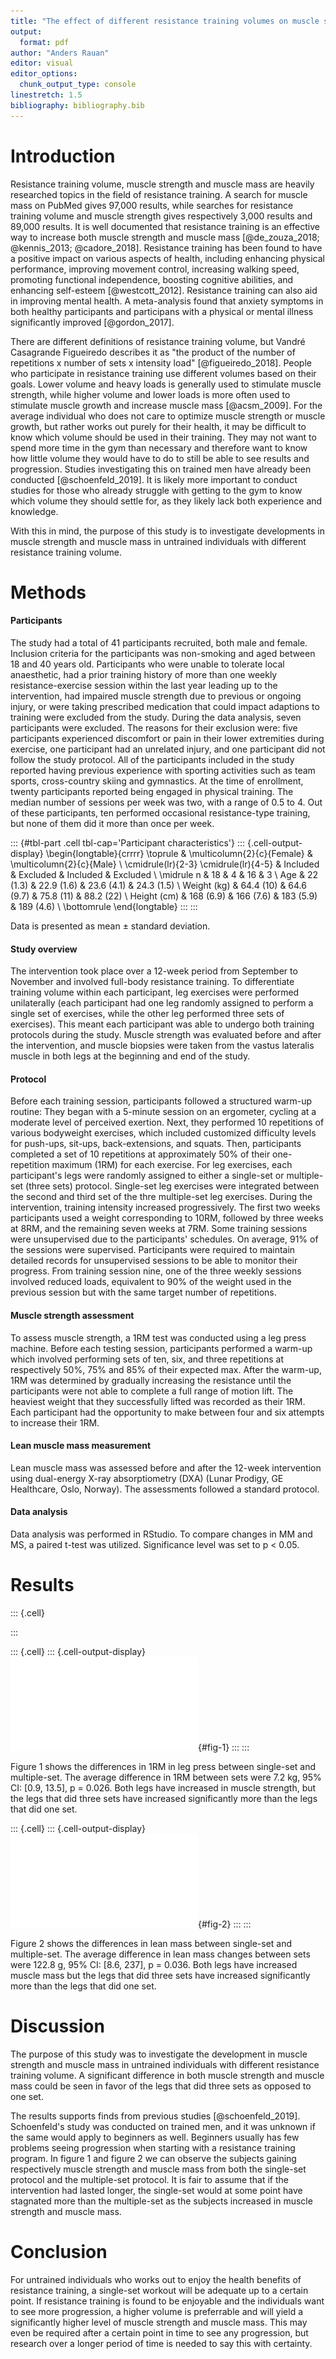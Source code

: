 ```yaml
---
title: "The effect of different resistance training volumes on muscle strength and muscle mass in untrained individuals"
output: 
  format: pdf
author: "Anders Rauan"
editor: visual
editor_options: 
  chunk_output_type: console
linestretch: 1.5
bibliography: bibliography.bib
---
```






# Introduction

Resistance training volume, muscle strength and muscle mass are heavily researched topics in the field of resistance training. A search for muscle mass on PubMed gives 97,000 results, while searches for resistance training volume and muscle strength gives respectively 3,000 results and 89,000 results. It is well documented that resistance training is an effective way to increase both muscle strength and muscle mass [@de_zouza_2018; @kennis_2013; @cadore_2018]. Resistance training has been found to have a positive impact on various aspects of health, including enhancing physical performance, improving movement control, increasing walking speed, promoting functional independence, boosting cognitive abilities, and enhancing self-esteem [@westcott_2012]. Resistance training can also aid in improving mental health. A meta-analysis found that anxiety symptoms in both healthy participants and participans with a physical or mental illness significantly improved [@gordon_2017].

There are different definitions of resistance training volume, but Vandré Casagrande Figueiredo describes it as "the product of the number of repetitions x number of sets x intensity load" [@figueiredo_2018]. People who participate in resistance training use different volumes based on their goals. Lower volume and heavy loads is generally used to stimulate muscle strength, while higher volume and lower loads is more often used to stimulate muscle growth and increase muscle mass [@acsm_2009]. For the average individual who does not care to optimize muscle strength or muscle growth, but rather works out purely for their health, it may be difficult to know which volume should be used in their training. They may not want to spend more time in the gym than necessary and therefore want to know how little volume they would have to do to still be able to see results and progression. Studies investigating this on trained men have already been conducted [@schoenfeld_2019]. It is likely more important to conduct studies for those who already struggle with getting to the gym to know which volume they should settle for, as they likely lack both experience and knowledge.

With this in mind, the purpose of this study is to investigate developments in muscle strength and muscle mass in untrained individuals with different resistance training volume.

# Methods

#### Participants

The study had a total of 41 participants recruited, both male and female. Inclusion criteria for the participants was non-smoking and aged between 18 and 40 years old. Participants who were unable to tolerate local anaesthetic, had a prior training history of more than one weekly resistance-exercise session within the last year leading up to the intervention, had impaired muscle strength due to previous or ongoing injury, or were taking prescribed medication that could impact adaptions to training were excluded from the study. During the data analysis, seven participants were excluded. The reasons for their exclusion were: five participants experienced discomfort or pain in their lower extremities during exercise, one participant had an unrelated injury, and one participant did not follow the study protocol. All of the participants included in the study reported having previous experience with sporting activities such as team sports, cross-country skiing and gymnastics. At the time of enrollment, twenty participants reported being engaged in physical training. The median number of sessions per week was two, with a range of 0.5 to 4. Out of these participants, ten performed occasional resistance-type training, but none of them did it more than once per week.



::: {#tbl-part .cell tbl-cap='Participant characteristics'}
::: {.cell-output-display}
\begin{longtable}{crrrr}
\toprule
 & \multicolumn{2}{c}{Female} & \multicolumn{2}{c}{Male} \\ 
\cmidrule(lr){2-3} \cmidrule(lr){4-5}
  & Included & Excluded & Included & Excluded \\ 
\midrule
n & 18 & 4 & 16 & 3 \\ 
Age & 22 (1.3) & 22.9 (1.6) & 23.6 (4.1) & 24.3 (1.5) \\ 
Weight (kg) & 64.4 (10) & 64.6 (9.7) & 75.8 (11) & 88.2 (22) \\ 
Height (cm) & 168 (6.9) & 166 (7.6) & 183 (5.9) & 189 (4.6) \\ 
\bottomrule
\end{longtable}
:::
:::


Data is presented as mean ± standard deviation.

#### Study overview

The intervention took place over a 12-week period from September to November and involved full-body resistance training. To differentiate training volume within each participant, leg exercises were performed unilaterally (each participant had one leg randomly assigned to perform a single set of exercises, while the other leg performed three sets of exercises). This meant each participant was able to undergo both training protocols during the study. Muscle strength was evaluated before and after the intervention, and muscle biopsies were taken from the vastus lateralis muscle in both legs at the beginning and end of the study.

#### Protocol

Before each training session, participants followed a structured warm-up routine: They began with a 5-minute session on an ergometer, cycling at a moderate level of perceived exertion. Next, they performed 10 repetitions of various bodyweight exercises, which included customized difficulty levels for push-ups, sit-ups, back-extensions, and squats. Then, participants completed a set of 10 repetitions at approximately 50% of their one-repetition maximum (1RM) for each exercise. For leg exercises, each participant's legs were randomly assigned to either a single-set or multiple-set (three sets) protocol. Single-set leg exercises were integrated between the second and third set of the thre multiple-set leg exercises. During the intervention, training intensity increased progressively. The first two weeks participants used a weight corresponding to 10RM, followed by three weeks at 8RM, and the remaining seven weeks at 7RM. Some training sessions were unsupervised due to the participants' schedules. On average, 91% of the sessions were supervised. Participants were required to maintain detailed records for unsupervised sessions to be able to monitor their progress. From training session nine, one of the three weekly sessions involved reduced loads, equivalent to 90% of the weight used in the previous session but with the same target number of repetitions.

#### Muscle strength assessment

To assess muscle strength, a 1RM test was conducted using a leg press machine. Before each testing session, participants performed a warm-up which involved performing sets of ten, six, and three repetitions at respectively 50%, 75% and 85% of their expected max. After the warm-up, 1RM was determined by gradually increasing the resistance until the participants were not able to complete a full range of motion lift. The heaviest weight that they successfully lifted was recorded as their 1RM. Each participant had the opportunity to make between four and six attempts to increase their 1RM.

#### Lean muscle mass measurement

Lean muscle mass was assessed before and after the 12-week intervention using dual-energy X-ray absorptiometry (DXA) (Lunar Prodigy, GE Healthcare, Oslo, Norway). The assessments followed a standard protocol.

#### Data analysis

Data analysis was performed in RStudio. To compare changes in MM and MS, a paired t-test was utilized. Significance level was set to p \< 0.05.

# Results



::: {.cell}

:::



::: {.cell}
::: {.cell-output-display}
![Mean change in muscle strength](analyzing-repeated-measures-experiments_files/figure-pdf/fig-1-1.pdf){#fig-1}
:::
:::


Figure 1 shows the differences in 1RM in leg press between single-set and multiple-set. The average difference in 1RM between sets were 7.2 kg, 95% CI: [0.9, 13.5], p = 0.026. Both legs have increased in muscle strength, but the legs that did three sets have increased significantly more than the legs that did one set.


::: {.cell}
::: {.cell-output-display}
![Mean change in muscle mass](analyzing-repeated-measures-experiments_files/figure-pdf/fig-2-1.pdf){#fig-2}
:::
:::


Figure 2 shows the differences in lean mass between single-set and multiple-set. The average difference in lean mass changes between sets were 122.8 g, 95% CI: [8.6, 237], p = 0.036. Both legs have increased muscle mass but the legs that did three sets have increased significantly more than the legs that did one set.

# Discussion

The purpose of this study was to investigate the development in muscle strength and muscle mass in untrained individuals with different resistance training volume. A significant difference in both muscle strength and muscle mass could be seen in favor of the legs that did three sets as opposed to one set. 

The results supports finds from previous studies [@schoenfeld_2019]. Schoenfeld's study was conducted on trained men, and it was unknown if the same would apply to beginners as well. Beginners usually has few problems seeing progression when starting with a resistance training program. In figure 1 and figure 2 we can observe the subjects gaining respectively muscle strength and muscle mass from both the single-set protocol and the multiple-set protocol. It is fair to assume that if the intervention had lasted longer, the single-set would at some point have stagnated more than the multiple-set as the subjects increased in muscle strength and muscle mass. 

# Conclusion
For untrained individuals who works out to enjoy the health benefits of resistance training, a single-set workout will be adequate up to a certain point. If resistance training is found to be enjoyable and the individuals want to see more progression, a higher volume is preferrable and will yield a significantly higher level of muscle strength and muscle mass. This may even be required after a certain point in time to see any progression, but research over a longer period of time is needed to say this with certainty.  

